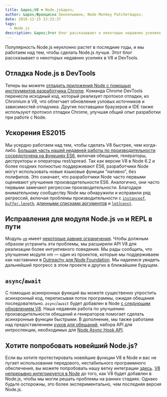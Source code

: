 ```yaml
---
title: &apos;V8 ❤️ Node.js&apos;
author: &apos;Франциска Хинкельманн, Node Monkey Patcher&apos;
date: 2016-12-15 13:33:37
tags:
  - Node.js
description: &apos;Этот блог рассказывает о некоторых недавних усилиях, направленных на улучшение поддержки Node.js в V8 и Chrome DevTools.&apos;
---
```

Популярность Node.js неуклонно растет в последние годы, и мы работаем над тем, чтобы сделать Node.js лучше. Этот блог рассказывает о некоторых недавних усилиях в V8 и DevTools.

## Отладка Node.js в DevTools

Теперь вы можете [отладить приложения Node с помощью инструментов разработчика Chrome](https://medium.com/@paul_irish/debugging-node-js-nightlies-with-chrome-devtools-7c4a1b95ae27#.knjnbsp6t). Команда Chrome DevTools перенесла исходный код, который реализует протокол отладки, из Chromium в V8, что облегчает обновление узловых источников и зависимостей отладчика. Другие поставщики браузеров и IDE также используют протокол отладки Chrome, улучшая общий опыт разработки при работе с Node.

<!--truncate-->
## Ускорения ES2015

Мы усердно работаем над тем, чтобы сделать V8 быстрее, чем когда-либо. [Большая часть нашей недавней работы по производительности сосредоточена на функциях ES6](/blog/v8-release-56), включая обещания, генераторы, деструкторы и операторы rest/spread. Так как версии V8 в Node 6.2 и более поздних полностью поддерживают ES6, разработчики Node могут использовать новые языковые функции "нативно", без полифилов. Это означает, что разработчики Node часто первыми оценивают улучшение производительности ES6. Аналогично, они часто первыми замечают регрессии производительности. Благодаря внимательному сообществу Node мы обнаружили и исправили ряд регрессий, включая проблемы производительности с [`instanceof`](https://github.com/nodejs/node/issues/9634), [`buffer.length`](https://github.com/nodejs/node/issues/9006), [длинными списками аргументов](https://github.com/nodejs/node/pull/9643) и [`let`/`const`](https://github.com/nodejs/node/issues/9729).

## Исправления для модуля Node.js `vm` и REPL в пути

Модуль [`vm`](https://nodejs.org/dist/latest-v7.x/docs/api/vm.html) имеет [некоторые давние ограничения](https://github.com/nodejs/node/issues/6283). Чтобы должным образом устранить эти проблемы, мы расширили API V8 для реализации более интуитивного поведения. Мы рады сообщить, что улучшение модуля vm — один из проектов, которые мы поддерживаем как наставники в [Outreachy для Node Foundation](https://nodejs.org/en/foundation/outreachy/). Мы надеемся увидеть дальнейший прогресс в этом проекте и других в ближайшем будущем.

## `async`/`await`

С помощью асинхронных функций вы можете существенно упростить асинхронный код, переписывая поток программы, ожидая обещания последовательно. `async`/`await` будет добавлен в Node [с следующим обновлением V8](https://github.com/nodejs/node/pull/9618). Наша недавняя работа по улучшению производительности обещаний и генераторов помогает сделать асинхронные функции быстрыми. В дополнение, мы также работаем над предоставлением [хуков для обещаний](https://bugs.chromium.org/p/v8/issues/detail?id=4643), набора API для интроспекции, необходимых для [Node Async Hook API](https://github.com/nodejs/node-eps/pull/18).

## Хотите попробовать новейший Node.js?

Если вы хотите протестировать новейшие функции V8 в Node и вас не пугает использование передового, нестабильного программного обеспечения, вы можете попробовать нашу ветку интеграции [здесь](https://github.com/v8/node/tree/vee-eight-lkgr). [V8 непрерывно интегрируется в Node](https://ci.chromium.org/p/v8/builders/luci.v8.ci/V8%20Linux64%20-%20node.js%20integration) до того, как V8 будет добавлен в Node.js, чтобы мы могли решать проблемы на ранних стадиях. Однако будьте осторожны, это более экспериментально, чем последняя версия Node.js.
